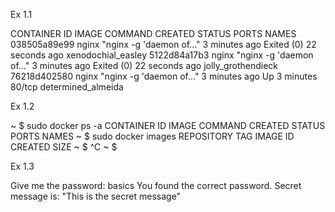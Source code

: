 Ex 1.1

CONTAINER ID        IMAGE               COMMAND                  CREATED             STATUS                      PORTS               NAMES
038505a89e99        nginx               "nginx -g 'daemon of…"   3 minutes ago       Exited (0) 22 seconds ago                       xenodochial_easley
5122d84a17b3        nginx               "nginx -g 'daemon of…"   3 minutes ago       Exited (0) 22 seconds ago                       jolly_grothendieck
76218d402580        nginx               "nginx -g 'daemon of…"   3 minutes ago       Up 3 minutes                80/tcp              determined_almeida


Ex 1.2

~ $ sudo docker ps -a
CONTAINER ID        IMAGE               COMMAND             CREATED             STATUS              PORTS               NAMES
~ $ sudo docker images
REPOSITORY          TAG                 IMAGE ID            CREATED             SIZE
~ $ ^C
~ $ 


Ex 1.3

Give me the password: basics
You found the correct password. Secret message is:
"This is the secret message"

